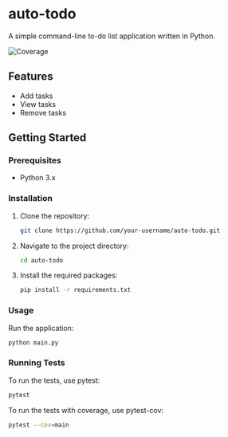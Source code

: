 # auto-todo

A simple command-line to-do list application written in Python.

![Coverage](https://img.shields.io/badge/Coverage-100%25-brightgreen)

## Features

- Add tasks
- View tasks
- Remove tasks

## Getting Started

### Prerequisites

- Python 3.x

### Installation

1. Clone the repository:
   ```sh
   git clone https://github.com/your-username/auto-todo.git
   ```
2. Navigate to the project directory:
   ```sh
   cd auto-todo
   ```
3. Install the required packages:
   ```sh
   pip install -r requirements.txt
   ```

### Usage

Run the application:

```sh
python main.py
```

### Running Tests

To run the tests, use pytest:

```sh
pytest
```

To run the tests with coverage, use pytest-cov:

```sh
pytest --cov=main
```
